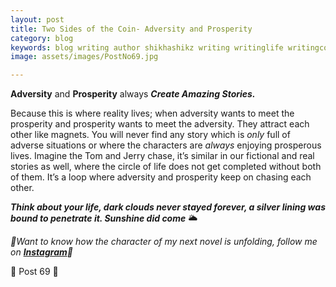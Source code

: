 ```yaml
---
layout: post
title: Two Sides of the Coin- Adversity and Prosperity
category: blog
keywords: blog writing author shikhashikz writing writinglife writingcommunity dailyblogpost dailyblogpostchallenge life 
image: assets/images/PostNo69.jpg

---
```


**Adversity** and **Prosperity** always ***Create Amazing Stories.*** 

Because this is where reality lives; when adversity wants to meet the prosperity and prosperity wants to meet the adversity. They attract each other like magnets. You will never find any story which is *only* full of adverse situations or where the characters are *always* enjoying prosperous lives. Imagine the Tom and Jerry chase, it’s similar in our fictional and real stories as well, where the circle of life does not get completed without both of them. It’s a loop where adversity and prosperity keep on chasing each other. 

***Think about your life, dark clouds never stayed forever, a silver lining was bound to penetrate it. Sunshine did come*** 🌥️

*🎺Want to know how the character of my next novel is unfolding, follow me on **[Instagram](https://www.instagram.com/novelistinaction/)**🎺*

 🌼 Post 69 🌼
